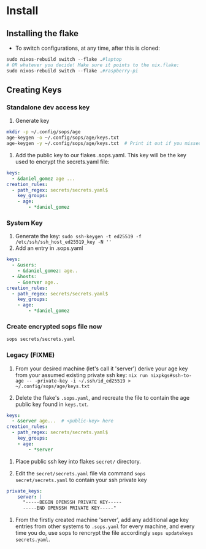 # Install 

## Installing the flake

<!-- TODO not done -->
- To switch configurations, at any time, after this is cloned:
```nix
sudo nixos-rebuild switch --flake .#laptop
# OR whatever you decide! Make sure it points to the nix.flake:
sudo nixos-rebuild switch --flake .#raspberry-pi
```

## Creating Keys

### Standalone dev access key

1. Generate key
```bash
mkdir -p ~/.config/sops/age
age-keygen -o ~/.config/sops/age/keys.txt
age-keygen -y ~/.config/sops/age/keys.txt  # Print it out if you missed it!
```

1. Add the public key to our flakes .sops.yaml. This key will be the key used to encrypt the secrets.yaml file:
```yaml
keys: 
  - &daniel_gomez age ...
creation_rules:
  - path_regex: secrets/secrets.yaml$
    key_groups:
    - age:
        - *daniel_gomez

```

### System Key


1. Generate the key: `sudo ssh-keygen -t ed25519 -f /etc/ssh/ssh_host_ed25519_key -N ''`
1. Add an entry in .sops.yaml 
```yaml
keys:
  - &users:
    - &daniel_gomez: age..
  - &hosts:
    - &server age..
creation_rules:
  - path_regex: secrets/secrets.yaml$
    key_groups:
    - age:
        - *daniel_gomez
```

### Create encrypted sops file now
```bash
sops secrets/secrets.yaml
```

### Legacy (FIXME)
1. From your desired machine (let's call it 'server') derive your age key from your assumed existing private ssh key:
`nix run nixpkgs#ssh-to-age -- -private-key -i ~/.ssh/id_ed25519 > ~/.config/sops/age/keys.txt`

1. Delete the flake's `.sops.yaml`, and recreate the file to contain the age public key found in `keys.txt`. 
```yaml
keys:
  - &server age...  # <public-key> here
creation_rules:
  - path_regex: secrets/secrets.yaml$
    key_groups:
    - age:
        - *server
```
1. Place public ssh key into flakes `secret/` directory.

1. Edit the `secret/secrets.yaml` file via command `sops secret/secrets.yaml` to contain your ssh private key
```yaml
private_keys:
    server: |
      "-----BEGIN OPENSSH PRIVATE KEY-----
      -----END OPENSSH PRIVATE KEY-----"

```
1. From the firstly created machine 'server', add any additional age key entries from other systems to `.sops.yaml` for every machine, and every time you do, use sops to rencrypt the file accordingly
`sops updatekeys secrets.yaml`.
